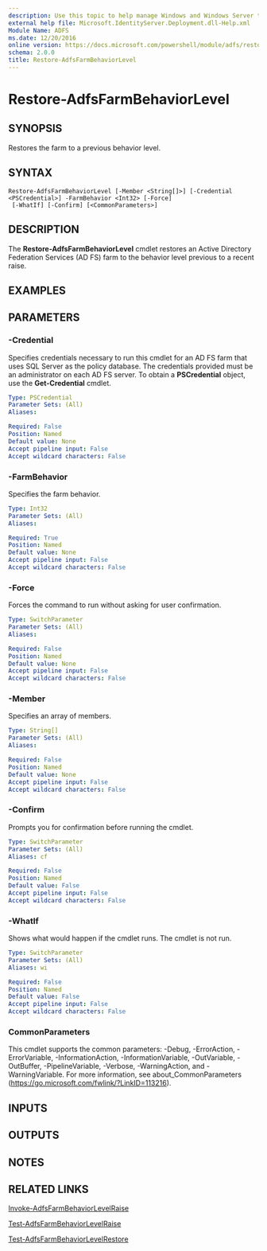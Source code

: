 ```yaml
---
description: Use this topic to help manage Windows and Windows Server technologies with Windows PowerShell.
external help file: Microsoft.IdentityServer.Deployment.dll-Help.xml
Module Name: ADFS
ms.date: 12/20/2016
online version: https://docs.microsoft.com/powershell/module/adfs/restore-adfsfarmbehaviorlevel?view=windowsserver2022-ps&wt.mc_id=ps-gethelp
schema: 2.0.0
title: Restore-AdfsFarmBehaviorLevel
---
```


# Restore-AdfsFarmBehaviorLevel

## SYNOPSIS
Restores the farm to a previous behavior level.

## SYNTAX

```
Restore-AdfsFarmBehaviorLevel [-Member <String[]>] [-Credential <PSCredential>] -FarmBehavior <Int32> [-Force]
 [-WhatIf] [-Confirm] [<CommonParameters>]
```

## DESCRIPTION
The **Restore-AdfsFarmBehaviorLevel** cmdlet restores an Active Directory Federation Services (AD FS) farm to the behavior level previous to a recent raise.

## EXAMPLES

## PARAMETERS

### -Credential
Specifies credentials necessary to run this cmdlet for an AD FS farm that uses SQL Server as the policy database.
The credentials provided must be an administrator on each AD FS server.
To obtain a **PSCredential** object, use the **Get-Credential** cmdlet.

```yaml
Type: PSCredential
Parameter Sets: (All)
Aliases: 

Required: False
Position: Named
Default value: None
Accept pipeline input: False
Accept wildcard characters: False
```

### -FarmBehavior
Specifies the farm behavior.

```yaml
Type: Int32
Parameter Sets: (All)
Aliases: 

Required: True
Position: Named
Default value: None
Accept pipeline input: False
Accept wildcard characters: False
```

### -Force
Forces the command to run without asking for user confirmation.

```yaml
Type: SwitchParameter
Parameter Sets: (All)
Aliases: 

Required: False
Position: Named
Default value: None
Accept pipeline input: False
Accept wildcard characters: False
```

### -Member
Specifies an array of members.

```yaml
Type: String[]
Parameter Sets: (All)
Aliases: 

Required: False
Position: Named
Default value: None
Accept pipeline input: False
Accept wildcard characters: False
```

### -Confirm
Prompts you for confirmation before running the cmdlet.

```yaml
Type: SwitchParameter
Parameter Sets: (All)
Aliases: cf

Required: False
Position: Named
Default value: False
Accept pipeline input: False
Accept wildcard characters: False
```

### -WhatIf
Shows what would happen if the cmdlet runs.
The cmdlet is not run.

```yaml
Type: SwitchParameter
Parameter Sets: (All)
Aliases: wi

Required: False
Position: Named
Default value: False
Accept pipeline input: False
Accept wildcard characters: False
```

### CommonParameters
This cmdlet supports the common parameters: -Debug, -ErrorAction, -ErrorVariable, -InformationAction, -InformationVariable, -OutVariable, -OutBuffer, -PipelineVariable, -Verbose, -WarningAction, and -WarningVariable. For more information, see about_CommonParameters (https://go.microsoft.com/fwlink/?LinkID=113216).

## INPUTS

## OUTPUTS

## NOTES

## RELATED LINKS

[Invoke-AdfsFarmBehaviorLevelRaise](./Invoke-AdfsFarmBehaviorLevelRaise.md)

[Test-AdfsFarmBehaviorLevelRaise](./Test-AdfsFarmBehaviorLevelRaise.md)

[Test-AdfsFarmBehaviorLevelRestore](./Test-AdfsFarmBehaviorLevelRestore.md)

